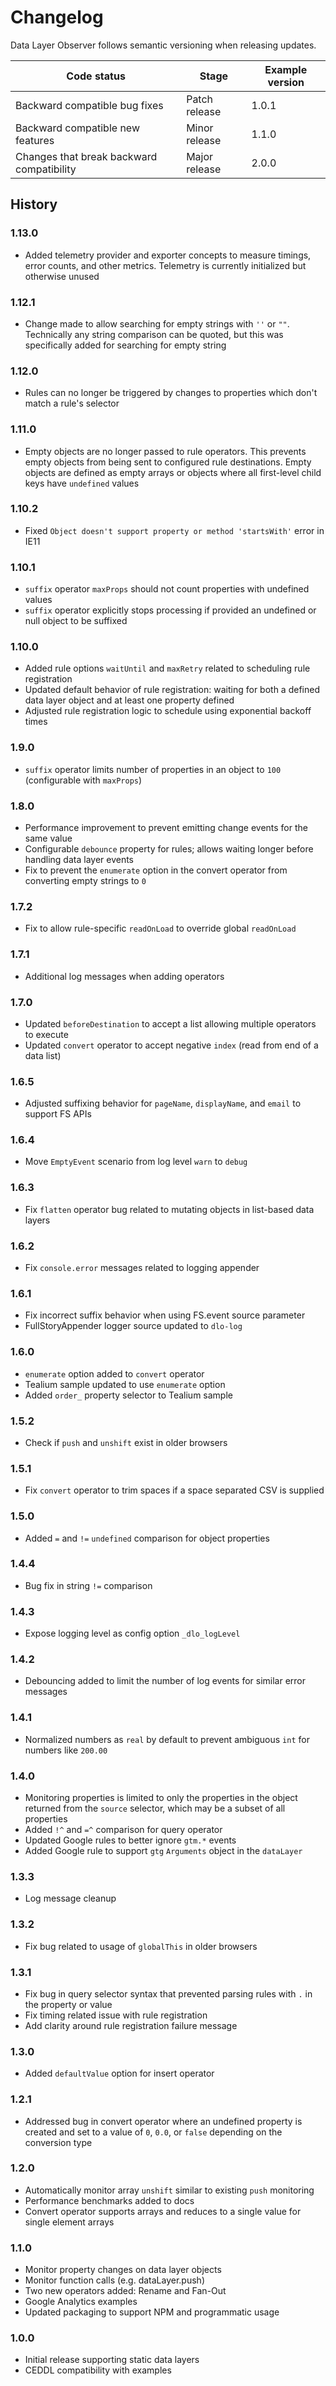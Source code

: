 # Changelog

Data Layer Observer follows semantic versioning when releasing updates.

| Code status | Stage | Example version |
| ----------- | ----- | --------------- |
| Backward compatible bug fixes | Patch release | 1.0.1 |
| Backward compatible new features | Minor release| 1.1.0 |
| Changes that break backward compatibility | Major release | 2.0.0 |

## History

### 1.13.0

- Added telemetry provider and exporter concepts to measure timings, error counts, and other metrics. Telemetry is currently initialized but otherwise unused

### 1.12.1

- Change made to allow searching for empty strings with ```''``` or ```""```.  Technically any string comparison can be quoted, but this was specifically added for searching for empty string

### 1.12.0

- Rules can no longer be triggered by changes to properties which don't match a rule's selector

### 1.11.0

- Empty objects are no longer passed to rule operators. This prevents empty objects from being sent to configured rule destinations. Empty objects are defined as empty arrays or objects where all first-level child keys have `undefined` values

### 1.10.2

- Fixed `Object doesn't support property or method 'startsWith'` error in IE11

### 1.10.1

- `suffix` operator `maxProps` should not count properties with undefined values
- `suffix` operator explicitly stops processing if provided an undefined or null object to be suffixed

### 1.10.0

- Added rule options `waitUntil` and `maxRetry` related to scheduling rule registration
- Updated default behavior of rule registration: waiting for both a defined data layer object and at least one property defined
- Adjusted rule registration logic to schedule using exponential backoff times

### 1.9.0

- `suffix` operator limits number of properties in an object to `100` (configurable with `maxProps`)

### 1.8.0

- Performance improvement to prevent emitting change events for the same value
- Configurable `debounce` property for rules; allows waiting longer before handling data layer events
- Fix to prevent the `enumerate` option in the convert operator from converting empty strings to `0`

### 1.7.2

- Fix to allow rule-specific `readOnLoad` to override global `readOnLoad`

### 1.7.1

- Additional log messages when adding operators

### 1.7.0

- Updated `beforeDestination` to accept a list allowing multiple operators to execute
- Updated `convert` operator to accept negative `index` (read from end of a data list)

### 1.6.5

- Adjusted suffixing behavior for `pageName`, `displayName`, and `email` to support FS APIs

### 1.6.4

- Move `EmptyEvent` scenario from log level `warn` to `debug`

### 1.6.3

- Fix `flatten` operator bug related to mutating objects in list-based data layers

### 1.6.2

- Fix `console.error` messages related to logging appender

### 1.6.1

- Fix incorrect suffix behavior when using FS.event source parameter
- FullStoryAppender logger source updated to `dlo-log`

### 1.6.0

- `enumerate` option added to `convert` operator
- Tealium sample updated to use `enumerate` option
- Added `order_` property selector to Tealium sample

### 1.5.2

- Check if `push` and `unshift` exist in older browsers

### 1.5.1

- Fix `convert` operator to trim spaces if a space separated CSV is supplied

### 1.5.0

- Added `=` and `!=` `undefined` comparison for object properties

### 1.4.4

- Bug fix in string `!=` comparison

### 1.4.3

- Expose logging level as config option `_dlo_logLevel`

### 1.4.2

- Debouncing added to limit the number of log events for similar error messages

### 1.4.1

- Normalized numbers as `real` by default to prevent ambiguous `int` for numbers like `200.00`

### 1.4.0

- Monitoring properties is limited to only the properties in the object returned from the `source` selector, which may be a subset of all properties
- Added `!^` and `=^` comparison for query operator
- Updated Google rules to better ignore `gtm.*` events
- Added Google rule to support `gtg` `Arguments` object in the `dataLayer`

### 1.3.3

- Log message cleanup

### 1.3.2

- Fix bug related to usage of `globalThis` in older browsers

### 1.3.1

- Fix bug in query selector syntax that prevented parsing rules with `.` in the property or value
- Fix timing related issue with rule registration
- Add clarity around rule registration failure message

### 1.3.0

- Added `defaultValue` option for insert operator

### 1.2.1

- Addressed bug in convert operator where an undefined property is created and set to a value of `0`, `0.0`, or `false` depending on the conversion type

### 1.2.0

- Automatically monitor array `unshift` similar to existing `push` monitoring
- Performance benchmarks added to docs
- Convert operator supports arrays and reduces to a single value for single element arrays

### 1.1.0

- Monitor property changes on data layer objects
- Monitor function calls (e.g. dataLayer.push)
- Two new operators added: Rename and Fan-Out
- Google Analytics examples
- Updated packaging to support NPM and programmatic usage

### 1.0.0

- Initial release supporting static data layers
- CEDDL compatibility with examples
